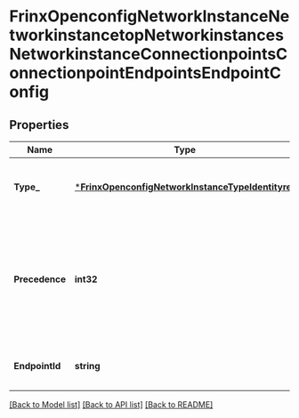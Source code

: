 # FrinxOpenconfigNetworkInstanceNetworkinstancetopNetworkinstancesNetworkinstanceConnectionpointsConnectionpointEndpointsEndpointConfig

## Properties
Name | Type | Description | Notes
------------ | ------------- | ------------- | -------------
**Type_** | [***FrinxOpenconfigNetworkInstanceTypeIdentityref**](frinx.openconfig.network.instance.TypeIdentityref.md) | Optional[The type of endpoint that is referred to by the current endpoint] REF:Optional.empty | [optional] [default to null]
**Precedence** | **int32** | Optional[The precedence of the endpoint - the lowest precendence viable endpoint will be utilised as the active endpoint within a connection] REF:Optional.empty | [optional] [default to null]
**EndpointId** | **string** | Optional[An identifier for the endpoint] REF:Optional.empty | [optional] [default to null]

[[Back to Model list]](../README.md#documentation-for-models) [[Back to API list]](../README.md#documentation-for-api-endpoints) [[Back to README]](../README.md)


